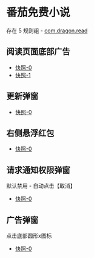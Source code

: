 # 番茄免费小说

存在 5 规则组 - [com.dragon.read](/src/apps/com.dragon.read.ts)

## 阅读页面底部广告

- [快照-0](https://gkd-kit.songe.li/import/12908734)
- [快照-1](https://gkd-kit.gitee.io/import/12716444)

## 更新弹窗

- [快照-0](https://gkd-kit.gitee.io/import/12716477)

## 右侧悬浮红包

- [快照-0](https://gkd-kit.gitee.io/import/12716506)

## 请求通知权限弹窗

默认禁用 - 自动点击【取消】

- [快照-0](https://gkd-kit.gitee.io/import/12716592)

## 广告弹窗

点击底部圆形x图标

- [快照-0](https://gkd-kit.gitee.io/import/12878266)
